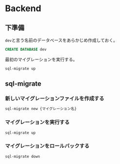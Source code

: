 # Backend

## 下準備

`dev`と言う名前のデータベースをあらかじめ作成しておく。

```sql
CREATE DATABASE dev
```

最初のマイグレーションを実行する。

```bash
sql-migrate up
```

## sql-migrate

### 新しいマイグレーションファイルを作成する

```bash
sql-migrate new {マイグレーション名}
```

### マイグレーションを実行する

```bash
sql-migrate up
```

### マイグレーションをロールバックする

```bash
sql-migrate down
```
